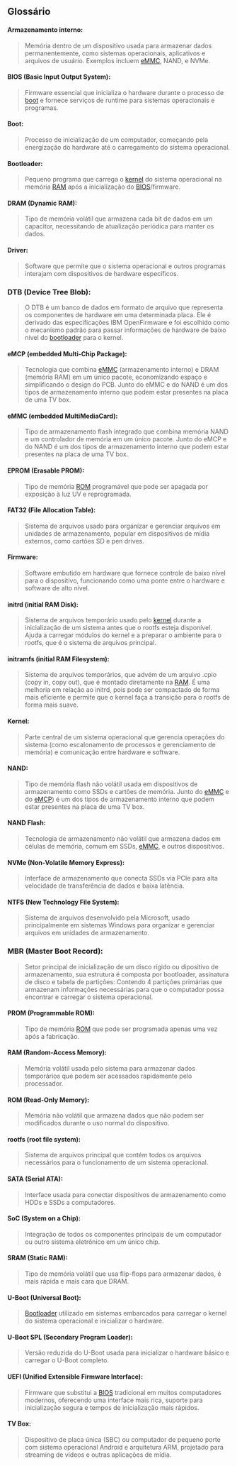 
## Glossário

#### Armazenamento interno:
<!-- Armazenamento interno -->
> Memória dentro de um dispositivo usada para armazenar dados permanentemente, como sistemas operacionais, aplicativos e arquivos de usuário. Exemplos incluem [eMMC](#emmc-embedded-multimediacard), NAND, e NVMe.

#### BIOS (Basic Input Output System):
<!-- BIOS -->
> Firmware essencial que inicializa o hardware durante o processo de [boot](#boot) e fornece serviços de runtime para sistemas operacionais e programas.

#### Boot:
<!-- Boot -->
> Processo de inicialização de um computador, começando pela energização do hardware até o carregamento do sistema operacional.

#### Bootloader:
<!-- Bootloader -->
> Pequeno programa que carrega o [kernel](#kernel) do sistema operacional na memória [RAM](#ram-random-access-memory) após a inicialização do [BIOS](#bios-basic-input-output-system)/firmware.

#### DRAM (Dynamic RAM):
<!-- DRAM -->
> Tipo de memória volátil que armazena cada bit de dados em um capacitor, necessitando de atualização periódica para manter os dados.

#### Driver:
<!-- Driver -->
> Software que permite que o sistema operacional e outros programas interajam com dispositivos de hardware específicos.

### DTB (Device Tree Blob):
<!-- DTB -->
> O DTB é um banco de dados em formato de arquivo que representa os componentes de hardware em uma determinada placa. Ele é derivado das especificações IBM OpenFirmware e foi escolhido como o mecanismo padrão para passar informações de hardware de baixo nível do [bootloader](#bootloader) para o kernel.

#### eMCP (embedded Multi-Chip Package):
<!-- eMCP -->
> Tecnologia que combina [eMMC](#emmc-embedded-multimediacard) (armazenamento interno) e DRAM (memória RAM) em um único pacote, economizando espaço e simplificando o design do PCB. Junto do eMMC e do NAND é um dos tipos de armazenamento interno que podem estar presentes na placa de uma TV box.

#### eMMC (embedded MultiMediaCard):
<!-- eMMC -->
> Tipo de armazenamento flash integrado que combina memória NAND e um controlador de memória em um único pacote. Junto do eMCP e do NAND é um dos tipos de armazenamento interno que podem estar presentes na placa de uma TV box.

#### EPROM (Erasable PROM):
<!-- EPROM -->
> Tipo de memória [ROM](#rom-read-only-memory) programável que pode ser apagada por exposição à luz UV e reprogramada.

#### FAT32 (File Allocation Table):
<!-- FAT32 -->
> Sistema de arquivos usado para organizar e gerenciar arquivos em unidades de armazenamento, popular em dispositivos de mídia externos, como cartões SD e pen drives.

#### Firmware:
<!-- Firmware -->
> Software embutido em hardware que fornece controle de baixo nível para o dispositivo, funcionando como uma ponte entre o hardware e software de alto nível.

#### initrd (initial RAM Disk):
<!-- initrd -->
> Sistema de arquivos temporário usado pelo [kernel](#kernel) durante a inicialização de um sistema antes que o rootfs esteja disponível. Ajuda a carregar módulos do kernel e a preparar o ambiente para o rootfs, que é o sistema de arquivos principal.

#### initramfs (initial RAM Filesystem):
<!-- initramfs -->
> Sistema de arquivos temporários, que advém de um arquivo .cpio (copy in, copy out), que é montado diretamente na [RAM](#ram-random-access-memory). É uma melhoria em relação ao initrd, pois pode ser compactado de forma mais eficiente e permite que o kernel faça a transição para o rootfs de forma mais suave.

#### Kernel:
<!-- Kernel -->
> Parte central de um sistema operacional que gerencia operações do sistema (como escalonamento de processos e gerenciamento de memória) e comunicação entre hardware e software.

#### NAND:
<!-- NAND -->
> Tipo de memória flash não volátil usada em dispositivos de armazenamento como SSDs e cartões de memória. Junto do [eMMC](#emmc-embedded-multimediacard) e do [eMCP](#emcp-embedded-multi-chip-package)) é um dos tipos de armazenamento interno que podem estar presentes na placa de uma TV box.

#### NAND Flash:
<!-- NAND Flash -->
> Tecnologia de armazenamento não volátil que armazena dados em células de memória, comum em SSDs, [eMMC](#emmc-embedded-multimediacard), e outros dispositivos.

#### NVMe (Non-Volatile Memory Express):
<!-- NVMe -->
> Interface de armazenamento que conecta SSDs via PCIe para alta velocidade de transferência de dados e baixa latência.

#### NTFS (New Technology File System):
<!-- NTFS -->
> Sistema de arquivos desenvolvido pela Microsoft, usado principalmente em sistemas Windows para organizar e gerenciar arquivos em unidades de armazenamento.

### MBR (Master Boot Record):
<!-- MBR -->
> Setor principal de inicialização de um disco rígido ou dipositivo de armazenamento, sua estrutura é composta por bootloader, assinatura de disco e tabela de partições: Contendo 4 partições primárias que armazenam informações necessárias para que o computador possa encontrar e carregar o sistema operacional.

#### PROM (Programmable ROM):
<!-- PROM -->
> Tipo de memória [ROM](#rom-read-only-memory) que pode ser programada apenas uma vez após a fabricação.

#### RAM (Random-Access Memory):
<!-- RAM -->
> Memória volátil usada pelo sistema para armazenar dados temporários que podem ser acessados rapidamente pelo processador.

#### ROM (Read-Only Memory):
<!-- ROM -->
> Memória não volátil que armazena dados que não podem ser modificados durante o uso normal do dispositivo.

#### rootfs (root file system):
<!-- rootfs -->
> Sistema de arquivos principal que contém todos os arquivos necessários para o funcionamento de um sistema operacional.

#### SATA (Serial ATA):
<!-- SATA -->
> Interface usada para conectar dispositivos de armazenamento como HDDs e SSDs a computadores.

#### SoC (System on a Chip):
<!-- SoC -->
> Integração de todos os componentes principais de um computador ou outro sistema eletrônico em um único chip.

#### SRAM (Static RAM):
<!-- SRAM -->
> Tipo de memória volátil que usa flip-flops para armazenar dados, é mais rápida e mais cara que DRAM.

#### U-Boot (Universal Boot):
<!-- U-Boot -->
> [Bootloader](#bootloader) utilizado em sistemas embarcados para carregar o kernel do sistema operacional e inicializar o hardware.

#### U-Boot SPL (Secondary Program Loader):
<!-- U-Boot SPL -->
> Versão reduzida do U-Boot usada para inicializar o hardware básico e carregar o U-Boot completo.

#### UEFI (Unified Extensible Firmware Interface):
<!-- UEFI -->
> Firmware que substitui a [BIOS](#bios-basic-input-output-system) tradicional em muitos computadores modernos, oferecendo uma interface mais rica, suporte para inicialização segura e tempos de inicialização mais rápidos.

#### TV Box:
<!-- TV Box -->
> Dispositivo de placa única (SBC) ou computador de pequeno porte com sistema operacional Android e arquitetura ARM, projetado para streaming de vídeos e outras aplicações de mídia.


